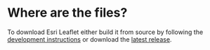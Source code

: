 # Where are the files?

To download Esri Leaflet either build it from source by following the [development instructions](https://github.com/Esri/esri-leaflet#development-instructions) or download the [latest release](http://esri.github.io/esri-leaflet/download/).
